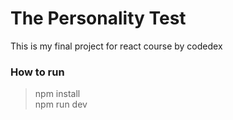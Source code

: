 # The Personality Test

This is my final project for react course by codedex

### How to run

> npm install \
> npm run dev
